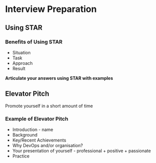# Interview Preparation

## Using STAR
### Benefits of Using STAR
* Situation
* Task
* Approach
* Result


**Articulate your answers using STAR with examples**


## Elevator Pitch

Promote yourself in a short amount of time

### Example of Elevator Pitch

* Introduction  - name
* Background
* Key/Recent Achievements
* Why DevOps and/or organisation?
* Your presentation of yourself - professional + positive + passionate
* Practice

